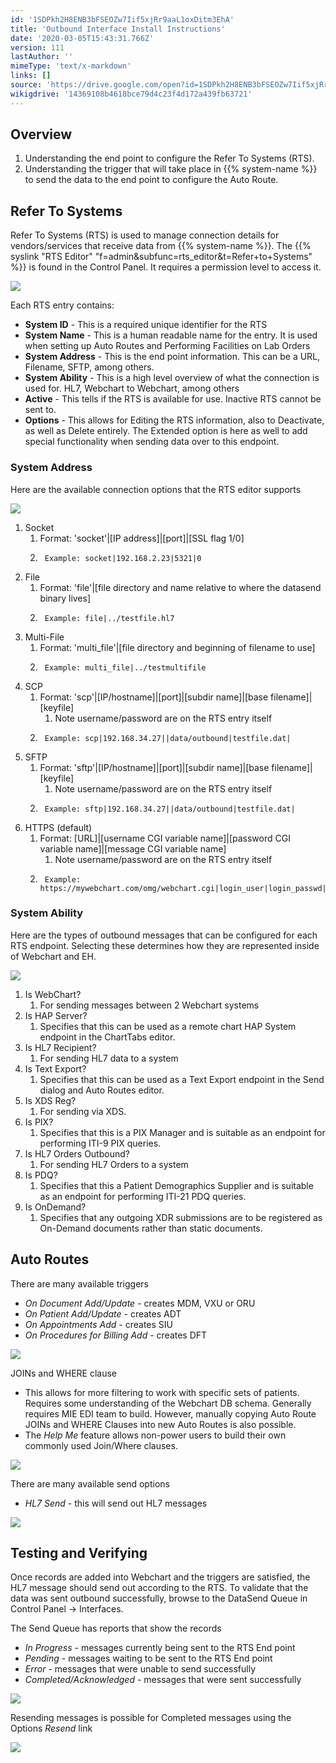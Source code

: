 ```yaml
---
id: '1SDPkh2H8ENB3bFSEOZw7Iif5xjRr9aaL1oxDitm3EhA'
title: 'Outbound Interface Install Instructions'
date: '2020-03-05T15:43:31.766Z'
version: 111
lastAuthor: ''
mimeType: 'text/x-markdown'
links: []
source: 'https://drive.google.com/open?id=1SDPkh2H8ENB3bFSEOZw7Iif5xjRr9aaL1oxDitm3EhA'
wikigdrive: '14369108b4618bce79d4c23f4d172a439fb63721'
---
```

## Overview

1. Understanding the end point to configure the Refer To Systems (RTS).
2. Understanding the trigger that will take place in {{% system-name %}} to send the data to the end point to configure the Auto Route.

## Refer To Systems

Refer To Systems (RTS) is used to manage connection details for vendors/services that receive data from {{% system-name %}}. The {{% syslink "RTS Editor" "f=admin&subfunc=rts_editor&t=Refer+to+Systems" %}} is found in the Control Panel.  It requires a permission level to access it.

![](../outbound-interface-install-instructions.assets/72d49a4da60ede7e9f94bdf983d46450.png)

Each RTS entry contains:

* <strong>System ID</strong> - This is a required unique identifier for the RTS
* <strong>System Name</strong> - This is a human readable name for the entry.  It is used when setting up Auto Routes and Performing Facilities on Lab Orders
* <strong>System Address</strong> - This is the end point information. This can be a URL, Filename, SFTP, among others.
* <strong>System Ability</strong> - This is a high level overview of what the connection is used for. HL7, Webchart to Webchart, among others
* <strong>Active</strong> - This tells if the RTS is available for use. Inactive RTS cannot be sent to.
* <strong>Options</strong> - This allows for Editing the RTS information, also to Deactivate, as well as Delete entirely. The Extended option is here as well to add special functionality when sending data over to this endpoint.

### System Address

Here are the available connection options that the RTS editor supports

![](../outbound-interface-install-instructions.assets/723100db4503d34d573ec01166f3921f.png)

1. Socket
    1. Format: 'socket'|[IP address]|[port]|[SSL flag 1/0]
    2. ```
        Example: socket|192.168.2.23|5321|0
        ```
2. File
    1. Format: 'file'|[file directory and name relative to where the datasend binary lives]
    2. ```
        Example: file|../testfile.hl7
        ```
3. Multi-File
    1. Format: 'multi_file'|[file directory and beginning of filename to use]
    2. ```
        Example: multi_file|../testmultifile
        ```
4. SCP
    1. Format: 'scp'|[IP/hostname]|[port]|[subdir name]|[base filename]|[keyfile]
        1. Note username/password are on the RTS entry itself
    2. ```
        Example: scp|192.168.34.27||data/outbound|testfile.dat|
        ```
5. SFTP
    1. Format: 'sftp'|[IP/hostname]|[port]|[subdir name]|[base filename]|[keyfile]
        1. Note username/password are on the RTS entry itself
    2. ```
        Example: sftp|192.168.34.27||data/outbound|testfile.dat|
        ```
6. HTTPS (default)
    1. Format: [URL]|[username CGI variable name]|[password CGI variable name]|[message CGI variable name]
        1. Note username/password are on the RTS entry itself
    2. ```
        Example: https://mywebchart.com/omg/webchart.cgi|login_user|login_passwd|message
        ```

### System Ability

Here are the types of outbound messages that can be configured for each RTS endpoint.  Selecting these determines how they are represented inside of Webchart and EH.

![](../outbound-interface-install-instructions.assets/92e9971f0032eafe76fe1f520a8a4a8a.png)

1. Is WebChart?
    1. For sending messages between 2 Webchart systems
2. Is HAP Server?
    1. Specifies that this can be used as a remote chart HAP System endpoint in the ChartTabs editor.
3. Is HL7 Recipient?
    1. For sending HL7 data to a system
4. Is Text Export?
    1. Specifies that this can be used as a Text Export endpoint in the Send dialog and Auto Routes editor.
5. Is XDS Reg?
    1. For sending via XDS.
6. Is PIX?
    1. Specifies that this is a PIX Manager and is suitable as an endpoint for performing ITI-9 PIX queries.
7. Is HL7 Orders Outbound?
    1. For sending HL7 Orders to a system
8. Is PDQ?
    1. Specifies that this a Patient Demographics Supplier and is suitable as an endpoint for performing ITI-21 PDQ queries.
9. Is OnDemand?
    1. Specifies that any outgoing XDR submissions are to be registered as On-Demand documents rather than static documents.

## Auto Routes

There are many available triggers

* <em>On Document Add/Update</em> - creates MDM, VXU or ORU
* <em>On Patient Add/Update</em> - creates ADT
* <em>On Appointments Add</em> - creates SIU
* <em>On Procedures for Billing Add</em> - creates DFT

![](../outbound-interface-install-instructions.assets/8e32d4f5d4eff16fb06c8f84f057ad51.png)

JOINs and WHERE clause

* This allows for more filtering to work with specific sets of patients.  Requires some understanding of the Webchart DB schema.  Generally requires MIE EDI team to build.  However, manually copying Auto Route JOINs and WHERE Clauses into new Auto Routes is also possible.
* The <em>Help Me</em> feature allows non-power users to build their own commonly used Join/Where clauses.

![](../outbound-interface-install-instructions.assets/59a0d8603cce1b3d57bd468474affaf5.png)

There are many available send options

* <em>HL7 Send</em> - this will send out HL7 messages

![](../outbound-interface-install-instructions.assets/c33547588cf502a12090664e7feb0029.png)

## Testing and Verifying

Once records are added into Webchart and the triggers are satisfied, the HL7 message should send out according to the RTS.  To validate that the data was sent outbound successfully, browse to the DataSend Queue in Control Panel -> Interfaces.

The Send Queue has reports that show the records

* <em>In Progress</em> - messages currently being sent to the RTS End point
* <em>Pending</em> - messages waiting to be sent to the RTS End point
* <em>Error</em> - messages that were unable to send successfully
* <em>Completed/Acknowledged</em> - messages that were sent successfully

![](../outbound-interface-install-instructions.assets/3419ef2e1d3141f5c0dd86c3f1216ea1.png)

Resending messages is possible for Completed messages using the Options *Resend* link

![](../outbound-interface-install-instructions.assets/cd194d4525be59d9453a9406d22038ef.png)
